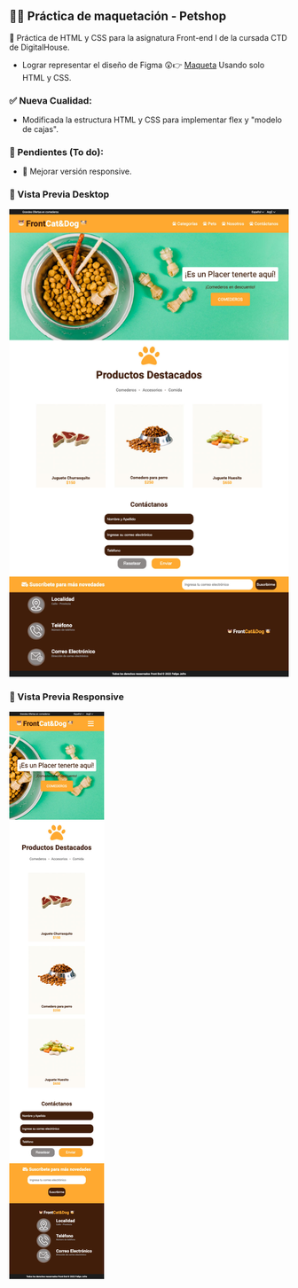 ## 🧑‍💻 Práctica de maquetación - Petshop

🤖 Práctica de HTML y CSS para la asignatura Front-end I de la cursada CTD de DigitalHouse.

- Lograr representar el diseño de Figma 😲👉 [Maqueta](https://www.figma.com/file/31NtnGFVE8XyUbfA8Esktw/Petshop?node-id=1:8) Usando solo HTML y CSS.

### ✅ Nueva Cualidad:

- Modificada la estructura HTML y CSS para implementar flex y "modelo de cajas".

### 📝 Pendientes (To do):

- 📱 Mejorar versión responsive.

### 📸 Vista Previa Desktop

![Vista Previa Desktop](https://raw.githubusercontent.com/felipejoq/petshop-maqueta/master/preview-desktop-version.jpg)

### 📸 Vista Previa Responsive

![Vista Previa Responsive](https://raw.githubusercontent.com/felipejoq/petshop-maqueta/master/preview-responsive-version.jpg)
